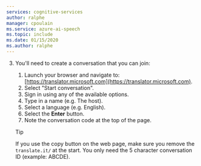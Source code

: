 ```yaml
---
services: cognitive-services
author: ralphe
manager: cpoulain
ms.service: azure-ai-speech
ms.topic: include
ms.date: 01/15/2020
ms.author: ralphe
---
```


3. You'll need to create a conversation that you can join:
    1. Launch your browser and navigate to: [https://translator.microsoft.com](https://translator.microsoft.com).
    1. Select "Start conversation".
    1. Sign in using any of the available options.
    1. Type in a name (e.g. The host).
    1. Select a language (e.g. English).
    1. Select the **Enter** button.
    1. Note the conversation code at the top of the page.

    > [!TIP]
    > If you use the copy button on the web page, make sure you remove the `translate.it/` at the start. You only need the 5 character conversation ID (example: ABCDE).
